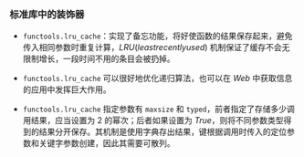 ### 标准库中的装饰器

- `functools.lru_cache`：实现了备忘功能，将好使函数的结果保存起来，避免传入相同参数时重复计算，$LRU (least recently used)$ 机制保证了缓存不会无限制增长，一段时间不用的条目会被扔掉。

- `functools.lru_cache` 可以很好地优化递归算法，也可以在 $Web$ 中获取信息的应用中发挥巨大作用。

- `functools.lru_cache` 指定参数有 `maxsize` 和 `typed`，前者指定了存储多少调用结果，应当设置为 $2$ 的幂次；后者如果设置为 $True$，则将不同参数类型得到的结果分开保存。其机制是使用字典存出结果，键根据调用时传入的定位参数和关键字参数创建，因此其需要可散列。